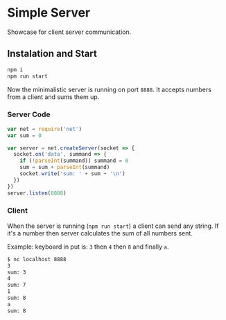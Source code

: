 # Simple Server

Showcase for client server communication.

## Instalation and Start
```bash
npm i
npm run start
```

Now the minimalistic server is running on port `8888`. It accepts numbers from a client and sums them up.

### Server Code

```js
var net = require('net')
var sum = 0

var server = net.createServer(socket => {
  socket.on('data', summand => {
    if (!parseInt(summand)) summand = 0
    sum = sum + parseInt(summand)
    socket.write('sum: ' + sum + '\n')
  })
})
server.listen(8888)
```

### Client

When the server is running (`npm run start`) a client can send any string. If it's a number then server calculates the sum of all numbers sent.

Example: keyboard in put is: `3` then `4` then `8` and finally `a`.
```bash
$ nc localhost 8888
3
sum: 3
4
sum: 7
1
sum: 8
a
sum: 8
```